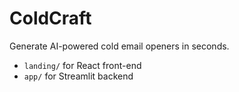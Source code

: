 # ColdCraft

Generate AI-powered cold email openers in seconds.

- `landing/` for React front-end
- `app/` for Streamlit backend